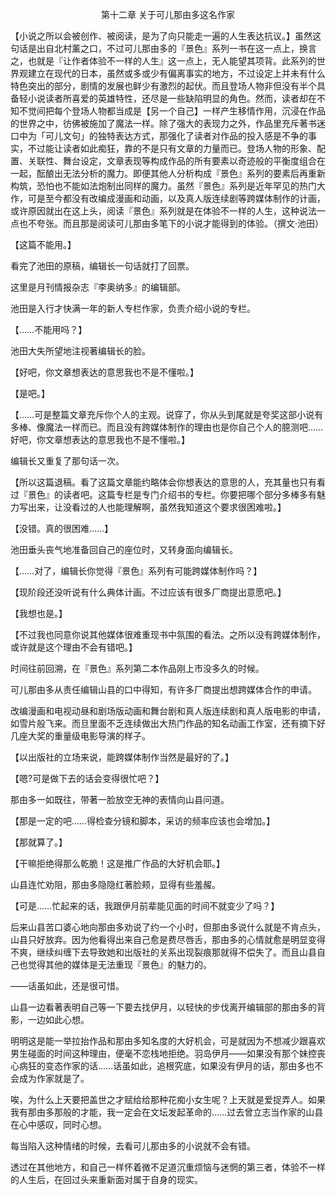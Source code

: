 <p align="center">第十二章 关于可儿那由多这名作家</p>

【小说之所以会被创作、被阅读，是为了向只能走一遍的人生表达抗议。】虽然这句话是出自北村薰之口，不过可儿那由多的『景色』系列一书在这一点上，换言之，也就是『让作者体验不一样的人生』这一点上，无人能望其项背。此系列的世界观建立在现代的日本，虽然或多或少有偏离事实的地方，不过设定上并未有什么特色突出的部分，剧情的发展也鲜少有激烈的起伏。而且登场人物非但没有半个具备轻小说读者所喜爱的英雄特性，还尽是一些缺陷明显的角色。然而，读者却在不知不觉间把每个登场人物都当成是【另一个自己】一样产生移情作用，沉浸在作品的世界之中，彷佛被施加了魔法一样。除了强大的表现力之外，作品里充斥著书迷口中为「可儿文句」的独特表达方式，那强化了读者对作品的投入感是不争的事实，不过能让读者如此痴狂，靠的不是只有文章的力量而已。登场人物的形象、配置、关联性、舞台设定，文章表现等构成作品的所有要素以奇迹般的平衡度组合在一起，酝酿出无法分析的魔力。即便其他人分析构成『景色』系列的要素后再重新构筑，恐怕也不能如法炮制出同样的魔力。虽然『景色』系列是近年罕见的热门大作，可是至今都没有改编成漫画和动画，以及真人版连续剧等跨媒体制作的计画，或许原因就出在这上头，阅读『景色』系列就是在体验不一样的人生，这种说法一点也不夸张。而且那是阅读可儿那由多笔下的小说才能得到的体验。（撰文·池田）

【这篇不能用。】

看完了池田的原稿，编辑长一句话就打了回票。

这里是月刊情报杂志『李奥纳多』的编辑部。

池田是入行才快满一年的新人专栏作家，负责介绍小说的专栏。

【……不能用吗？】

池田大失所望地注视著编辑长的脸。

【好吧，你文章想表达的意思我也不是不懂啦。】

【是吧。】

【……可是整篇文章充斥你个人的主观。说穿了，你从头到尾就是夸奖这部小说有多棒、像魔法一样而已。而且没有跨媒体制作的理由也是你自己个人的臆测吧……好吧，你文章想表达的意思我也不是不懂啦。】

编辑长又重复了那句话一次。

【所以这篇退稿。看了这篇文章能约略体会你想表达的意思的人，充其量也只有看过『景色』的读者吧。这篇专栏是专门介绍书的专栏。你要把哪个部分多棒多有魅力写出来，让没看过的人也能理解啊，虽然我知道这个要求很困难啦。】

【没错。真的很困难……】

池田垂头丧气地准备回自己的座位时，又转身面向编辑长。

【……对了，编辑长你觉得『景色』系列有可能跨媒体制作吗？】

【现阶段还没听说有什么典体计画。不过应该有很多厂商提出意愿吧。】

【我想也是。】

【不过我也同意你说其他媒体很难重现书中氛围的看法。之所以没有跨媒体制作，或许就是这个理由不会有错吧。】

时间往前回溯，在『景色』系列第二本作品刚上市没多久的时候。

可儿那由多从责任编辑山县的口中得知，有许多厂商提出想跨媒体合作的申请。

改编漫画和电视动昼和剧场版动画和舞台剧和真人版连续剧和真人版电影的申请，如雪片般飞来。而旦里面不乏连续做出大热门作品的知名动画工作室，还有摘下好几座大奖的重量级电影导演的样子。

【以出版社的立场来说，能跨媒体制作当然是最好的了。】

【嗯?可是做下去的话会变得很忙吧？】

那由多一如既往，带著一脸放空无神的表情向山县问道。

【那是一定的吧……得检查分镜和脚本，采访的频率应该也会增加。】

【那就算了。】

【干嘛拒绝得那么乾脆！这是推广作品的大好机会耶。】

山县连忙劝阻，那由多隐隐红著脸颊，显得有些羞赧。

【可是……忙起来的话，我跟伊月前辈能见面的时间不就变少了吗？】

后来山县苦口婆心地向那由多劝说了约一个小时，但那由多说什么就是不肯点头，山县只好放弃。因为他看得出来自己愈是费尽唇舌，那由多的心情就愈是明显变得不爽，继续纠缠下去导致她和出版社的关系出现裂痕那就得不偿失了。而且山县自己也觉得其他的媒体是无法重现『景色』的魅力的。

——话虽如此，还是很可惜。

山县一边看著表明自己等一下要去找伊月，以轻快的步伐离开编辑部的那由多的背影，一边如此心想。

明明这是能一举拉抬作品和那由多知名度的大好机会，可是就因为不想减少跟喜欢男生碰面的时间这种理由，便毫不恋栈地拒绝。羽岛伊月——如果没有那个妹控丧心病狂的变态作家的话……话虽如此，追根究底，如果没有伊月的话，那由多也不会成为作家就是了。

唉，为什么上天要把盖世之才赋给给那种花痴小女生呢？上天就是爱捉弄人。如果我有那由多那般的才能，我一定会在文坛发起革命的……过去曾立志当作家的山县在心中感叹，同时心想。

每当陷入这种情绪的时候，去看可儿那由多的小说就不会有错。

透过在其他地方，和自己一样怀着微不足道沉重烦恼与迷惘的第三者，体验不一样的人生后，在回过头来重新面对属于自身的现实。

